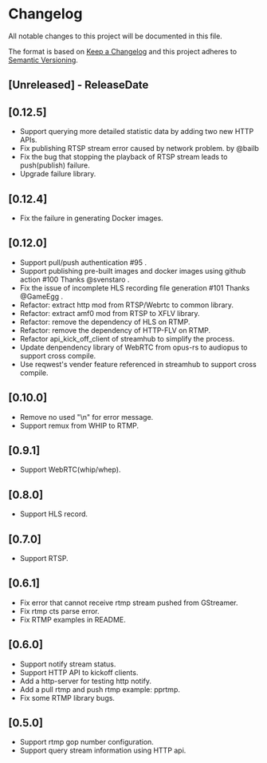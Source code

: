 # Changelog

All notable changes to this project will be documented in this file.

The format is based on [Keep a Changelog](http://keepachangelog.com/)
and this project adheres to [Semantic Versioning](http://semver.org/).

<!-- next-header -->

## [Unreleased] - ReleaseDate

## [0.12.5]
- Support querying more detailed statistic data by adding two new HTTP APIs.
- Fix publishing RTSP stream error caused by network problem. by @bailb
- Fix the bug that stopping the playback of RTSP stream leads to push(publish) failure.
- Upgrade failure library.

## [0.12.4]
- Fix the failure in generating Docker images.

## [0.12.0]
- Support pull/push authentication #95 .
- Support publishing pre-built images and docker images using github action #100 Thanks @svenstaro .
- Fix the issue of incomplete HLS recording file generation #101 Thanks @GameEgg .
- Refactor: extract http mod from RTSP/Webrtc to common library.
- Refactor: extract amf0 mod from RTSP to XFLV library.
- Refactor: remove the dependency of HLS on RTMP.
- Refactor: remove the dependency of HTTP-FLV on RTMP.
- Refactor api_kick_off_client of streamhub to simplify the process.
- Update denpendency library of WebRTC from opus-rs to audiopus to support cross compile.
- Use reqwest's vender feature referenced in streamhub to support cross compile.

## [0.10.0]
- Remove no used "\n" for error message.
- Support remux from WHIP to RTMP.

## [0.9.1]
- Support WebRTC(whip/whep).

## [0.8.0]
- Support HLS record.

## [0.7.0]
- Support RTSP.

## [0.6.1]
- Fix error that cannot receive rtmp stream pushed from GStreamer.
- Fix rtmp cts parse error.
- Fix RTMP examples in README.

## [0.6.0]
- Support notify stream status.
- Support HTTP API to kickoff clients.
- Add a http-server for testing http notify.
- Add a pull rtmp and push rtmp example: pprtmp.
- Fix some RTMP library bugs.

## [0.5.0]
- Support rtmp gop number configuration.
- Support query stream information using HTTP api.



